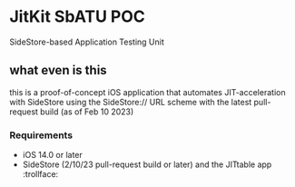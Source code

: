 # JitKit SbATU POC
SideStore-based Application Testing Unit

## what even is this
this is a proof-of-concept iOS application that automates JIT-acceleration with SideStore using the SideStore:// URL scheme with the latest pull-request build (as of Feb 10 2023)

### Requirements

- iOS 14.0 or later
- SideStore (2/10/23 pull-request build or later) and the JITtable app :trollface:
